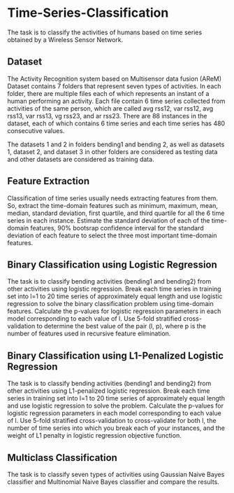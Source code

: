 # Time-Series-Classification

The task is to classify the activities of humans based on time series obtained by a Wireless
Sensor Network.

## Dataset
The Activity Recognition system based on Multisensor data fusion (AReM) Dataset contains 7 folders 
that represent seven types of activities. In each folder, there are multiple files each of which 
represents an instant of a human performing an activity. Each file contain 6 time series collected 
from activities of the same person, which are called avg rss12, var rss12, avg rss13, var rss13,
vg rss23, and ar rss23. There are 88 instances in the dataset, each of which contains
6 time series and each time series has 480 consecutive values. <br/>

The datasets 1 and 2 in folders bending1 and bending 2, as well as datasets 1, dataset 2, and dataset 3
in other folders are considered as testing data and other datasets are considered as training data.

## Feature Extraction
Classification of time series usually needs extracting features from them. So, extract the time-domain features 
such as minimum, maximum, mean, median, standard deviation, first quartile, and third quartile for all the 6 time 
series in each instance. Estimate the standard deviation of each of the time-domain features, 90% bootsrap confidence 
interval for the standard deviation of each feature to select the three most important time-domain features.

## Binary Classification using Logistic Regression
The task is to classify bending activities (bending1 and bending2) from other activities using logistic regression.
Break each time series in training set into l=1 to 20 time series of approximately equal length and use logistic 
regression to solve the binary classification problem using time-domain features. Calculate the p-values for 
logistic regression parameters in each model corresponding to each value of l. Use 5-fold stratified cross-validation 
to determine the best value of the pair (l, p), where p is the number of features used in recursive feature elimination.

## Binary Classification using L1-Penalized Logistic Regression
The task is to classify bending activities (bending1 and bending2) from other activities using L1-penalized 
logistic regression. Break each time series in training set into l=1 to 20 time series of approximately equal 
length and use logistic  regression to solve the problem. Calculate the p-values for 
logistic regression parameters in each model corresponding to each value of l. Use 5-fold stratified cross-validation to cross-validate for both l, 
the number of time series into which you break each of your instances, and the weight of L1 penalty in logistic
regression objective function.

## Multiclass Classification
The task is to classify seven types of activities using Gaussian Naive Bayes classifier and Multinomial 
Naive Bayes classifier and compare the results.
